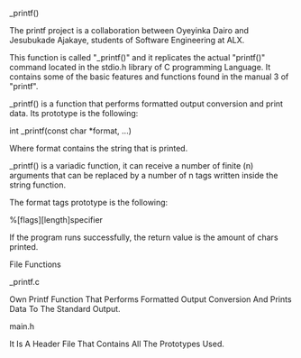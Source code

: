_printf()

The printf project is a collaboration between Oyeyinka Dairo and Jesubukade Ajakaye, students of Software Engineering at ALX.


This function is called "_printf()" and it replicates the actual "printf()" command located in the stdio.h library of C programming Language. It contains some of the basic features and functions found in the manual 3 of "printf".


_printf() is a function that performs formatted output conversion and print data. Its prototype is the following:

  int _printf(const char *format, ...)
  
Where format contains the string that is printed.


_printf() is a variadic function, it can receive a number of finite (n) arguments that can be replaced by a number of n tags written inside the string function.


The format tags prototype is the following:


%[flags][length]specifier

If the program runs successfully, the return value is the amount of chars printed.



File Functions

_printf.c

Own Printf Function That Performs Formatted Output Conversion And Prints Data To The Standard Output.

main.h

It Is A Header File That Contains All The Prototypes Used.

